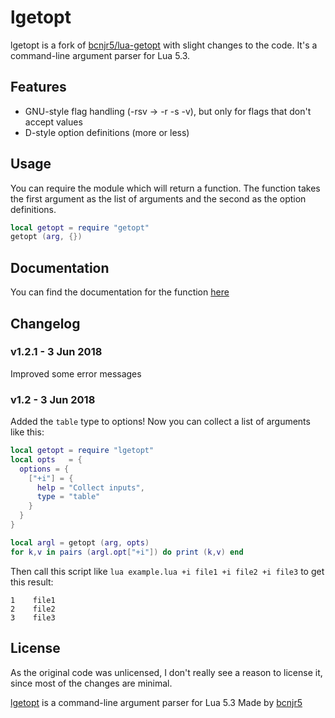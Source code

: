 # lgetopt
lgetopt is a fork of [bcnjr5/lua-getopt](https://github.com/bcnjr5/lua-getopt) with slight changes to the code. It's a command-line argument parser for Lua 5.3.

## Features
- GNU-style flag handling (-rsv -> -r -s -v), but only for flags that don't accept values
- D-style option definitions (more or less)

## Usage
You can require the module which will return a function. The function takes the first argument as the list of arguments and the second as the option definitions.
```lua
local getopt = require "getopt"
getopt (arg, {})
```

## Documentation
You can find the documentation for the function [here](lgetopt.md)

## Changelog
### v1.2.1 - 3 Jun 2018
Improved some error messages
### v1.2 - 3 Jun 2018
Added the `table` type to options! Now you can collect a list of arguments like this:
```lua
local getopt = require "lgetopt"
local opts   = {
  options = {
    ["+i"] = {
      help = "Collect inputs",
      type = "table"
    }
  }
}

local argl = getopt (arg, opts)
for k,v in pairs (argl.opt["+i"]) do print (k,v) end
```
Then call this script like `lua example.lua +i file1 +i file2 +i file3` to get this result:
```
1    file1
2    file2
3    file3
```

## License
As the original code was unlicensed, I don't really see a reason to license it, since most of the changes are minimal.

[lgetopt](http://me.daelvn.ga/lgetopt) is a command-line argument parser for Lua 5.3
Made by [bcnjr5](https://github.com/bcnjr5)
